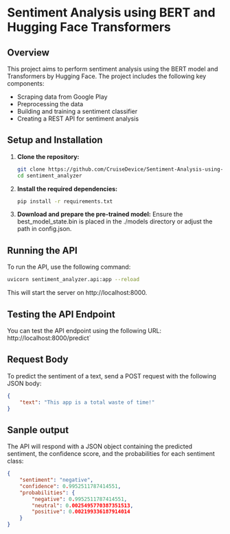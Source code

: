 # Sentiment Analysis using BERT and Hugging Face Transformers

## Overview
This project aims to perform sentiment analysis using the BERT model and Transformers by Hugging Face. The project includes the following key components:
- Scraping data from Google Play
- Preprocessing the data
- Building and training a sentiment classifier
- Creating a REST API for sentiment analysis

## Setup and Installation
1. **Clone the repository:**
   ```sh
   git clone https://github.com/CruiseDevice/Sentiment-Analysis-using-BERT.git
   cd sentiment_analyzer
   ```

2. **Install the required dependencies:**
    ```sh
    pip install -r requirements.txt
    ```

3. **Download and prepare the pre-trained model:**
    Ensure the best_model_state.bin is placed in the ./models directory or adjust the path in config.json.

## Running the API

To run the API, use the following command:
```sh
uvicorn sentiment_analyzer.api:app --reload
```
This will start the server on http://localhost:8000.

## Testing the API Endpoint

You can test the API endpoint using the following URL: http://localhost:8000/predict`

## Request Body

To predict the sentiment of a text, send a POST request with the following JSON body:

```json
{
    "text": "This app is a total waste of time!"
}
```

## Sanple output

The API will respond with a JSON object containing the predicted sentiment, the confidence score, and the probabilities for each sentiment class:
```json
{
    "sentiment": "negative",
    "confidence": 0.9952511787414551,
    "probabilities": {
        "negative": 0.9952511787414551,
        "neutral": 0.0025495770387351513,
        "positive": 0.002199336187914014
    }
}
```